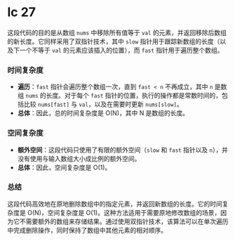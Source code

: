 # lc 27 




这段代码的目的是从数组 `nums` 中移除所有值等于 `val` 的元素，并返回移除后数组的新长度。它同样采用了双指针技术，其中 `slow` 指针用于跟踪新数组的长度（以及下一个不等于 `val` 的元素应该插入的位置），而 `fast` 指针用于遍历整个数组。

### 时间复杂度

- **遍历**：`fast` 指针会遍历整个数组一次，直到 `fast < n` 不再成立，其中 `n` 是数组 `nums` 的长度。对于每个 `fast` 指针的位置，执行的操作都是常数时间的，包括比较 `nums[fast]` 与 `val`，以及在需要时更新 `nums[slow]`。
- **总体**：因此，总的时间复杂度是 O(N)，其中 N 是数组的长度。

### 空间复杂度

- **额外空间**：这段代码只使用了有限的额外空间（`slow` 和 `fast` 指针以及 `n`），并没有使用与输入数组大小成比例的额外空间。
- **总体**：因此，空间复杂度是 O(1)。

### 总结

这段代码高效地在原地删除数组中的指定元素，并返回新数组的长度。它的时间复杂度是 O(N)，空间复杂度是 O(1)。这种方法适用于需要原地修改数组的场景，因为它不需要额外的数组来存储结果。通过使用双指针技术，该算法可以在单次遍历中完成删除操作，同时保持了数组中其他元素的相对顺序。